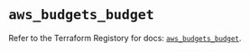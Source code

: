 # `aws_budgets_budget`

Refer to the Terraform Registory for docs: [`aws_budgets_budget`](https://registry.terraform.io/providers/hashicorp/aws/5.17.0/docs/resources/budgets_budget).
